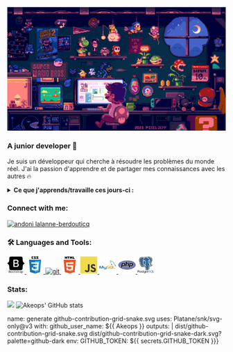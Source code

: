 <img src="68747470733a2f2f696d616765732d7769786d702d6564333061383662386334636138383737373335393463322e7769786d702e636f6d2f662f63383363303034652d313337302d343735362d383865352d34303731646537393730383.gif" alt="Alternate text"/>

<h3 align="left">A junior developer 🚀</h3>

Je suis un développeur qui cherche à résoudre les problèmes du monde réel. J'ai la passion d'apprendre et de partager mes connaissances avec les autres 🔥

<details>
  <summary><strong>Ce que j'apprends/travaille ces jours-ci :</strong></summary>
    <ul>
      <li>Les bonnes pratiques HTML</li>
      <li>PHP avancé</li>
      <li>CSS avancé</li>
      <li>A utiliser Bootstrap</li>
    </ul>
</details>

<h3 align="left">Connect with me:</h3>
<p align="left">
<a href="https://linkedin.com/in/andoni lalanne-berdouticq" target="blank"><img align="center" src="https://raw.githubusercontent.com/rahuldkjain/github-profile-readme-generator/master/src/images/icons/Social/linked-in-alt.svg" alt="andoni lalanne-berdouticq" height="30" width="40" /></a>
</p>

<h3 align="left">🛠 Languages and Tools:</h3>
<p align="left"> <a href="https://getbootstrap.com" target="_blank" rel="noreferrer"> <img src="https://raw.githubusercontent.com/devicons/devicon/master/icons/bootstrap/bootstrap-plain-wordmark.svg" alt="bootstrap" width="40" height="40"/> </a> <a href="https://www.w3schools.com/css/" target="_blank" rel="noreferrer"> <img src="https://raw.githubusercontent.com/devicons/devicon/master/icons/css3/css3-original-wordmark.svg" alt="css3" width="40" height="40"/> </a> <a href="https://git-scm.com/" target="_blank" rel="noreferrer"> <img src="https://www.vectorlogo.zone/logos/git-scm/git-scm-icon.svg" alt="git" width="40" height="40"/> </a> <a href="https://www.w3.org/html/" target="_blank" rel="noreferrer"> <img src="https://raw.githubusercontent.com/devicons/devicon/master/icons/html5/html5-original-wordmark.svg" alt="html5" width="40" height="40"/> </a> <a href="https://developer.mozilla.org/en-US/docs/Web/JavaScript" target="_blank" rel="noreferrer"> <img src="https://raw.githubusercontent.com/devicons/devicon/master/icons/javascript/javascript-original.svg" alt="javascript" width="40" height="40"/> </a> <a href="https://www.mysql.com/" target="_blank" rel="noreferrer"> <img src="https://raw.githubusercontent.com/devicons/devicon/master/icons/mysql/mysql-original-wordmark.svg" alt="mysql" width="40" height="40"/> </a> <a href="https://www.php.net" target="_blank" rel="noreferrer"> <img src="https://raw.githubusercontent.com/devicons/devicon/master/icons/php/php-original.svg" alt="php" width="40" height="40"/> </a> <a href="https://www.postgresql.org" target="_blank" rel="noreferrer"> <img src="https://raw.githubusercontent.com/devicons/devicon/master/icons/postgresql/postgresql-original-wordmark.svg" alt="postgresql" width="40" height="40"/> </a> </p>

<h3 align="left">Stats:</h3>

<a href="https://github.com/Akeops/github-readme-stats"><img align="" width="48%" src="https://github-readme-stats.vercel.app/api/top-langs/?username=Akeops&show_icons=true&layout=compact&theme=radical&hide_border=true"/></a> ![Akeops' GitHub stats](https://github-readme-stats.vercel.app/api?username=Akeops&show_icons=true&theme=radical)

 name: generate github-contribution-grid-snake.svg
        uses: Platane/snk/svg-only@v3
        with:
          github_user_name: ${{ Akeops }}
          outputs: |
            dist/github-contribution-grid-snake.svg
            dist/github-contribution-grid-snake-dark.svg?palette=github-dark
        env:
          GITHUB_TOKEN: ${{ secrets.GITHUB_TOKEN }}}
